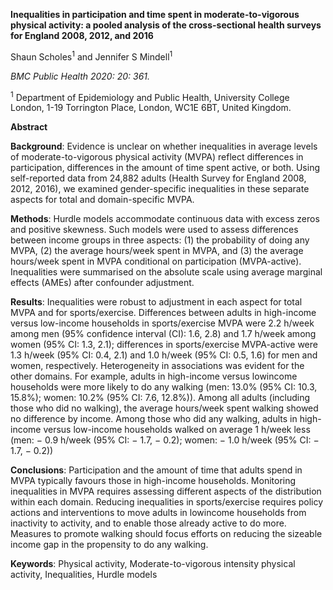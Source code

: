**Inequalities in participation and time spent in moderate-to-vigorous physical activity: a pooled analysis of the cross-sectional health surveys for England 2008, 2012, and 2016**

Shaun Scholes<sup>1</sup> and Jennifer S Mindell<sup>1</sup>

*BMC Public Health 2020: 20: 361.*

<sup>1</sup> Department of Epidemiology and Public Health, University College London, 1-19 Torrington Place, London, WC1E 6BT, United Kingdom.

**Abstract**

**Background**: Evidence is unclear on whether inequalities in average levels of moderate-to-vigorous physical
activity (MVPA) reflect differences in participation, differences in the amount of time spent active, or both. Using
self-reported data from 24,882 adults (Health Survey for England 2008, 2012, 2016), we examined gender-specific
inequalities in these separate aspects for total and domain-specific MVPA.

**Methods**: Hurdle models accommodate continuous data with excess zeros and positive skewness. Such models
were used to assess differences between income groups in three aspects: (1) the probability of doing any MVPA,
(2) the average hours/week spent in MVPA, and (3) the average hours/week spent in MVPA conditional on participation
(MVPA-active). Inequalities were summarised on the absolute scale using average marginal effects (AMEs) after
confounder adjustment.

**Results**: Inequalities were robust to adjustment in each aspect for total MVPA and for sports/exercise. Differences
between adults in high-income versus low-income households in sports/exercise MVPA were 2.2 h/week among men
(95% confidence interval (CI): 1.6, 2.8) and 1.7 h/week among women (95% CI: 1.3, 2.1); differences in sports/exercise
MVPA-active were 1.3 h/week (95% CI: 0.4, 2.1) and 1.0 h/week (95% CI: 0.5, 1.6) for men and women, respectively.
Heterogeneity in associations was evident for the other domains. For example, adults in high-income versus lowincome households were more likely to do any walking (men: 13.0% (95% CI: 10.3, 15.8%); women: 10.2% (95% CI: 7.6,
12.8%)). Among all adults (including those who did no walking), the average hours/week spent walking showed no
difference by income. Among those who did any walking, adults in high-income versus low-income households
walked on average 1 h/week less (men: − 0.9 h/week (95% CI: − 1.7, − 0.2); women: − 1.0 h/week (95% CI: − 1.7, − 0.2))

**Conclusions**: Participation and the amount of time that adults spend in MVPA typically favours those in high-income
households. Monitoring inequalities in MVPA requires assessing different aspects of the distribution within each
domain. Reducing inequalities in sports/exercise requires policy actions and interventions to move adults in lowincome households from inactivity to activity, and to enable those already active to do more. Measures to promote
walking should focus efforts on reducing the sizeable income gap in the propensity to do any walking.

**Keywords**: Physical activity, Moderate-to-vigorous intensity physical activity, Inequalities, Hurdle models
